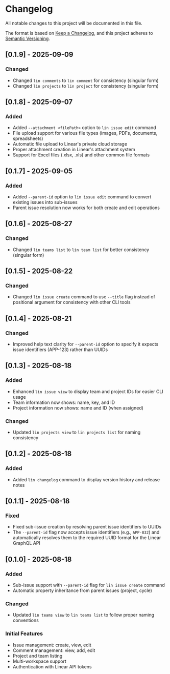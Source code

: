 # Changelog

All notable changes to this project will be documented in this file.

The format is based on [Keep a Changelog](https://keepachangelog.com/en/1.0.0/),
and this project adheres to [Semantic Versioning](https://semver.org/spec/v2.0.0.html).

## [0.1.9] - 2025-09-09

### Changed
- Changed `lin comments` to `lin comment` for consistency (singular form)
- Changed `lin projects` to `lin project` for consistency (singular form)

## [0.1.8] - 2025-09-07

### Added
- Added `--attachment <filePath>` option to `lin issue edit` command
- File upload support for various file types (images, PDFs, documents, spreadsheets)
- Automatic file upload to Linear's private cloud storage
- Proper attachment creation in Linear's attachment system
- Support for Excel files (.xlsx, .xls) and other common file formats

## [0.1.7] - 2025-09-05

### Added
- Added `--parent-id` option to `lin issue edit` command to convert existing issues into sub-issues
- Parent issue resolution now works for both create and edit operations

## [0.1.6] - 2025-08-27

### Changed
- Changed `lin teams list` to `lin team list` for better consistency (singular form)

## [0.1.5] - 2025-08-22

### Changed
- Changed `lin issue create` command to use `--title` flag instead of positional argument for consistency with other CLI tools

## [0.1.4] - 2025-08-21

### Changed
- Improved help text clarity for `--parent-id` option to specify it expects issue identifiers (APP-123) rather than UUIDs

## [0.1.3] - 2025-08-18

### Added
- Enhanced `lin issue view` to display team and project IDs for easier CLI usage
- Team information now shows: name, key, and ID
- Project information now shows: name and ID (when assigned)

### Changed
- Updated `lin projects view` to `lin projects list` for naming consistency

## [0.1.2] - 2025-08-18

### Added
- Added `lin changelog` command to display version history and release notes

## [0.1.1] - 2025-08-18

### Fixed
- Fixed sub-issue creation by resolving parent issue identifiers to UUIDs
- The `--parent-id` flag now accepts issue identifiers (e.g., `APP-832`) and automatically resolves them to the required UUID format for the Linear GraphQL API

## [0.1.0] - 2025-08-18

### Added
- Sub-issue support with `--parent-id` flag for `lin issue create` command
- Automatic property inheritance from parent issues (project, cycle)

### Changed
- Updated `lin teams view` to `lin teams list` to follow proper naming conventions

### Initial Features
- Issue management: create, view, edit
- Comment management: view, add, edit
- Project and team listing
- Multi-workspace support
- Authentication with Linear API tokens